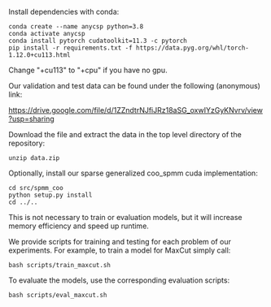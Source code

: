 Install dependencies with conda:
```
conda create --name anycsp python=3.8
conda activate anycsp
conda install pytorch cudatoolkit=11.3 -c pytorch
pip install -r requirements.txt -f https://data.pyg.org/whl/torch-1.12.0+cu113.html
```
Change "+cu113" to "+cpu" if you have no gpu.


Our validation and test data can be found under the following (anonymous) link:

https://drive.google.com/file/d/1ZZndtrNJfiJRz18aSG_oxwIYzGyKNvrv/view?usp=sharing

Download the file and extract the data in the top level directory of the repository:
```
unzip data.zip
```

Optionally, install our sparse generalized coo_spmm cuda implementation:
```
cd src/spmm_coo
python setup.py install
cd ../..
```
This is not necessary to train or evaluation models, but it will increase memory efficiency and speed up runtime.

We provide scripts for training and testing for each problem of our experiments.
For example, to train a model for MaxCut simply call:
```
bash scripts/train_maxcut.sh
```

To evaluate the models, use the corresponding evaluation scripts:
```
bash scripts/eval_maxcut.sh
```

